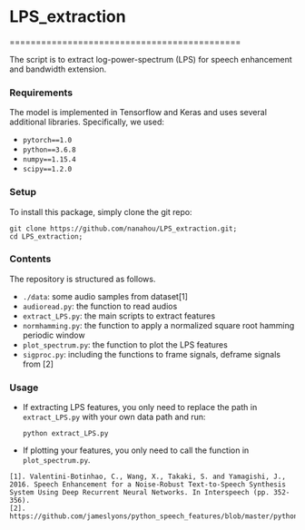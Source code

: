 # LPS_extraction
============================================

The script is to extract log-power-spectrum (LPS) for speech enhancement and bandwidth extension.

### Requirements

The model is implemented in Tensorflow and Keras and uses several additional libraries. Specifically, we used:

* `pytorch==1.0`
* `python==3.6.8`
* `numpy==1.15.4`
* `scipy==1.2.0`

### Setup

To install this package, simply clone the git repo:

```
git clone https://github.com/nanahou/LPS_extraction.git;
cd LPS_extraction;
```

### Contents

The repository is structured as follows.

* `./data`: some audio samples from dataset[1]
* `audioread.py`: the function to read audios
* `extract_LPS.py`: the main scripts to extract features
* `normhamming.py`: the function to apply a normalized square root hamming periodic window 
* `plot_spectrum.py`: the function to plot the LPS features
* `sigproc.py`: including the functions to frame signals, deframe signals from [2]

### Usage

* If extracting LPS features, you only need to replace the path in `extract_LPS.py` with your own data path and run: 

  ```python extract_LPS.py```

* If plotting your features, you only need to call the function in `plot_spectrum.py`.

```
[1]. Valentini-Botinhao, C., Wang, X., Takaki, S. and Yamagishi, J., 2016. Speech Enhancement for a Noise-Robust Text-to-Speech Synthesis System Using Deep Recurrent Neural Networks. In Interspeech (pp. 352-356).
[2]. https://github.com/jameslyons/python_speech_features/blob/master/python_speech_features/sigproc.py
```
